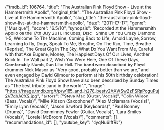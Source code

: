 {"tmdb_id": 106764, "title": "The Australian Pink Floyd Show - Live at the Hammersmith Apollo", "original_title": "The Australian Pink Floyd Show - Live at the Hammersmith Apollo", "slug_title": "the-australian-pink-floyd-show-live-at-the-hammersmith-apollo", "date": "2011-07-17", "genre": ["Musique"], "score": "6.5/10", "synopsis": "Recorded at the Hammersmith Apollo on the 17th July 2011. Includes; Disc 1 Shine On You Crazy Diamond 1-5, Welcome To The Machine, Coming Back to Life, Arnold Layne, Sorrow, Learning to fly, Dogs, Speak To Me, Breathe, On The Run, Time, Breathe (Reprise), The Great Gig In The Sky, What Do You Want From Me, Careful with that Axe Eugene, Money, The Happiest Days Of Our Lives, Another Brick In The Wall part 2, Wish You Were Here, One Of These Days, Comfortably Numb, Run Like Hell. The band were described by Floyd drummer Nick Mason as \"Very good, probably better than we are,\" and even engaged by David Gilmour to perform at his 50th birthday celebration! The Australian Pink Floyd Show have also been described by Sunday Times as \"The best tribute band in the world\".", "image": "https://image.tmdb.org/t/p/w185_and_h278_bestv2/tXWSw2zFSRpPcguPuj2V7dhACXS.jpg", "actors": ["Steve Mac (Guitar, Vocals)", "Colin Wilson (Bass, Vocals)", "Mike Kidson (Saxophone)", "Alex McNamara (Vocals)", "Emily Lynn (Vocals)", "Jason Sawford (Keyboards)", "Paul Bonney (Drums)", "David Domminney Fowler (Guitar, Vocals)", "Lara Smiles (Vocals)", "Lorelei McBroom (Vocals)"], "comments": [], "recommandations_id": [], "youtube_key": "dyqNu6IffRk"}